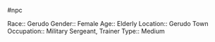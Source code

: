 #npc 

Race:: Gerudo
Gender:: Female
Age:: Elderly
Location:: Gerudo Town
Occupation:: Military Sergeant, Trainer
Type:: Medium
